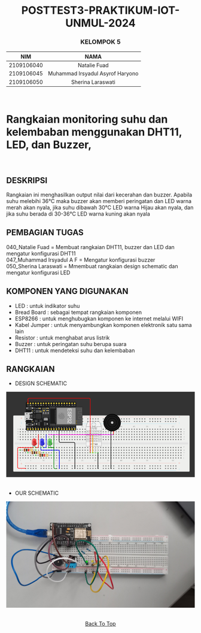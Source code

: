 <!--
Nama dan NIM anggota kelompok
Judul studi kasus
Deskripsi
Cara kerja alat
Pembagian tugas per Individu
Komponen yang Digunakan (Serta penggunaanya)
Board Schematic (Dirancang sendiri menggunakan Wokwi / Tinkercad / Fritzing )
-->
<a name="top"></a>

<div align="center">  

# POSTTEST3-PRAKTIKUM-IOT-UNMUL-2024

### KELOMPOK 5

| NIM | NAMA |
|------------|:----------------------:|
| 2109106040 | Natalie Fuad |
| 2109106045 | Muhammad Irsyadul Asyrof Haryono |
| 2109106050 | Sherina Laraswati |
<br>
</div>



# Rangkaian monitoring suhu dan kelembaban menggunakan DHT11, LED, dan Buzzer,
<br>

## DESKRIPSI
Rangkaian ini menghasilkan output nilai dari kecerahan dan buzzer. Apabila suhu melebihi 36°C maka buzzer akan memberi peringatan dan LED warna merah akan nyala, jika suhu dibawah 30°C LED warna Hijau akan nyala, dan jika suhu berada di 30-36°C LED warna kuning akan nyala

## PEMBAGIAN TUGAS

040_Natalie Fuad       = Membuat rangkaian DHT11, buzzer dan LED dan mengatur konfigurasi DHT11
<br>
047_Muhammad Irsyadul A F  = Mengatur konfigurasi buzzer
<br>
050_Sherina Laraswati  = Mmembuat rangkaian design schematic dan mengatur konfigurasi LED


## KOMPONEN YANG DIGUNAKAN
- LED : untuk indikator suhu
- Bread Board : sebagai tempat rangkaian komponen
- ESP8266 : untuk menghubugkan komponen ke internet melalui WIFI
- Kabel Jumper : untuk menyambungkan komponen elektronik satu sama lain
- Resistor : untuk menghabat arus listrik
- Buzzer : untuk peringatan suhu berupa suara
- DHT11 : untuk mendeteksi suhu dan kelembaban


## RANGKAIAN

- DESIGN SCHEMATIC
<div align="center">
  
<img src="https://github.com/Natalieefd/posttest3-praktikum-iot-unmul/blob/main/Lampiran/design_schematic.png">

</div>

<br>
  
- OUR SCHEMATIC
<div align="center">

<img src="https://github.com/Natalieefd/posttest3-praktikum-iot-unmul/blob/main/Lampiran/rangkaian.jpg">

</div>

<br>
  
<div align="center">

  [Back To Top](top)

</div>

